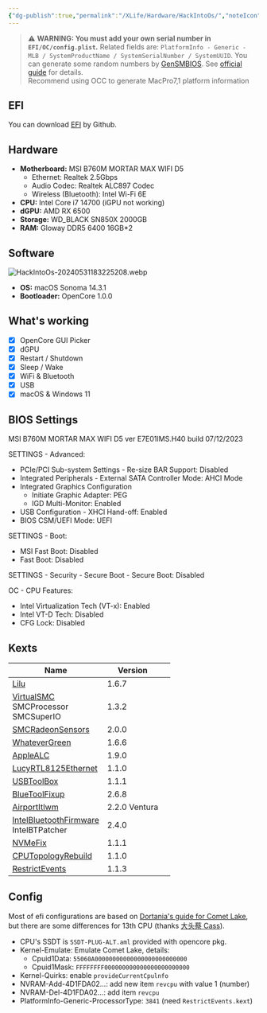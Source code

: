```yaml
---
{"dg-publish":true,"permalink":"/XLife/Hardware/HackIntoOs/","noteIcon":"","created":"2025-03-06T21:28:25.988+08:00"}
---
```


> ⚠️ **WARNING: You must add your own serial number in `EFI/OC/config.plist`.** Related fields are: `PlatformInfo - Generic - MLB / SystemProductName / SystemSerialNumber / SystemUUID`. You can generate some random numbers by [GenSMBIOS](https://github.com/corpnewt/GenSMBIOS). See [official guide](https://dortania.github.io/OpenCore-Install-Guide/config.plist/comet-lake.html#platforminfo) for details.  
> Recommend using OCC to generate MacPro7,1 platform information

## EFI

You can download [EFI](https://github.com/guocailee/oc-b760m-13700-6500) by Github.

## Hardware

- **Motherboard:** MSI B760M MORTAR MAX WIFI D5
  - Ethernet: Realtek 2.5Gbps
  - Audio Codec: Realtek ALC897 Codec
  - Wireless (Bluetooth): Intel Wi-Fi 6E
- **CPU:** Intel Core i7 14700 (iGPU not working)
- **dGPU:** AMD RX 6500
- **Storage:** WD_BLACK SN850X 2000GB
- **RAM:** Gloway DDR5 6400 16GB\*2

## Software

![HackIntoOs-20240531183225208.webp](/img/user/z-attchements/HackIntoOs-20240531183225208.webp)
- **OS:** macOS Sonoma 14.3.1
- **Bootloader:** OpenCore 1.0.0

## What's working

- [x] OpenCore GUI Picker
- [x] dGPU
- [x] Restart / Shutdown
- [x] Sleep / Wake
- [x] WiFi & Bluetooth
- [x] USB
- [x] macOS & Windows 11

## BIOS Settings

MSI B760M MORTAR MAX WIFI D5 ver E7E01IMS.H40 build 07/12/2023

SETTINGS - Advanced:

- PCIe/PCI Sub-system Settings - Re-size BAR Support: Disabled
- Integrated Peripherals - External SATA Controller Mode: AHCI Mode
- Integrated Graphics Configuration
  - Initiate Graphic Adapter: PEG
  - IGD Multi-Monitor: Enabled
- USB Configuration - XHCI Hand-off: Enabled
- BIOS CSM/UEFI Mode: UEFI

SETTINGS - Boot:

- MSI Fast Boot: Disabled
- Fast Boot: Disabled

SETTINGS - Security - Secure Boot - Secure Boot: Disabled

OC - CPU Features:

- Intel Virtualization Tech (VT-x): Enabled
- Intel VT-D Tech: Disabled
- CFG Lock: Disabled

## Kexts

| Name                                                                                                               | Version       |     |
| ------------------------------------------------------------------------------------------------------------------ | ------------- | --- |
| [Lilu](https://github.com/acidanthera/Lilu/releases)                                                               | 1.6.7         |     |
| [VirtualSMC](https://github.com/acidanthera/VirtualSMC/releases)<br />SMCProcessor<br />SMCSuperIO                 | 1.3.2         |     |
| [SMCRadeonSensors](https://github.com/NootInc/RadeonSensor/releases)                                               | 2.0.0         |     |
| [WhateverGreen](https://github.com/acidanthera/WhateverGreen/releases)                                             | 1.6.6         |     |
| [AppleALC](https://github.com/acidanthera/AppleALC/releases)                                                       | 1.9.0         |     |
| [LucyRTL8125Ethernet](https://www.insanelymac.com/forum/files/file/1004-lucyrtl8125ethernet/)                      | 1.1.0         |     |
| [USBToolBox](https://github.com/USBToolBox/kext)                                                                   | 1.1.1         |     |
| [BlueToolFixup](https://github.com/acidanthera/BrcmPatchRAM/releases)                                              | 2.6.8         |     |
| [AirportItlwm](https://github.com/OpenIntelWireless/itlwm/releases)                                                | 2.2.0 Ventura |     |
| [IntelBluetoothFirmware](https://github.com/OpenIntelWireless/IntelBluetoothFirmware/releases)<br />IntelBTPatcher | 2.4.0         |     |
| [NVMeFix](https://github.com/acidanthera/NVMeFix/releases)                                                         | 1.1.1         |     |
| [CPUTopologyRebuild](https://github.com/b00t0x/CpuTopologyRebuild)                                                 | 1.1.0         |     |
| [RestrictEvents](https://github.com/acidanthera/RestrictEvents)                                                    | 1.1.3         |     |

## Config

Most of efi configurations are based on [Dortania's guide for Comet Lake](https://dortania.github.io/OpenCore-Install-Guide/config.plist/comet-lake.html#acpi), but there are some differences for 13th CPU (thanks [大头蔡 Cass](https://www.youtube.com/watch?v=qcOpeg9E1fQ)).

- CPU's SSDT is `SSDT-PLUG-ALT.aml` provided with opencore pkg.
- Kernel-Emulate: Emulate Comet Lake, details:
  - Cpuid1Data: `55060A00000000000000000000000000`
  - Cpuid1Mask: `FFFFFFFF000000000000000000000000`
- Kernel-Quirks: enable `provideCurrentCpulnfo`
- NVRAM-Add-4D1FDA02...: add new item `revcpu` with value 1 (number)
- NVRAM-Del-4D1FDA02...: add item `revcpu`
- PlatformInfo-Generic-ProcessorType: `3841` (need `RestrictEvents.kext`)
